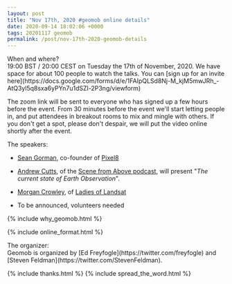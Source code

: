 ```yaml
--- 
layout: post
title: "Nov 17th, 2020 #geomob online details"
date: 2020-09-14 18:02:06 +0000
tags: 20201117 geomob
permalink: /post/nov-17th-2020-geomob-details
---
```


<div class="heading">When and where?</div>
19:00 BST / 20:00 CEST on Tuesday the 17th of November, 2020.
We have space for about 100 people to watch
the talks. You can [sign up for an invite here](https://docs.google.com/forms/d/e/1FAIpQLSd8Nj-M_kjM5mwJRh_-AtQ3yl5q8sxa6yPYn7u1dSZl-2P3ng/viewform)


The zoom link will be sent to everyone who has signed up a few hours before
the event. From 30 minutes before the event we'll start letting people in, and
put attendees in breakout rooms to mix and mingle with others. If you don't
get a spot, please don't despair, we will put the video online shortly
after the event.


<div class="heading">The speakers:</div>

* [Sean Gorman](https://twitter.com/SeanGorman), co-founder of [Pixel8](https://www.pixel8.earth/)

* [Andrew Cutts](https://twitter.com/map_andrew), of the [Scene from Above podcast](http://scenefromabove.org), will present "_The current state of Earth Observation_".

* [Morgan Crowley](https://twitter.com/morganahcrowley), of [Ladies of Landsat](https://twitter.com/LadiesOfLandsat)

* To be announced, volunteers needed


{% include why_geomob.html %}

{% include online_format.html %}
<div class="heading">The organizer:</div>
Geomob is organized by [Ed Freyfogle](https://twitter.com/freyfogle) and
[Steven Feldman](https://twitter.com/StevenFeldman).

{% include thanks.html %}
{% include spread_the_word.html %}
